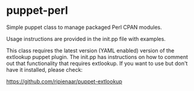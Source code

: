 puppet-perl
===========

Simple puppet class to manage packaged Perl CPAN modules.

Usage instructions are provided in the init.pp file with examples.

This class requires the latest version (YAML enabled) version of the extlookup puppet
plugin. The init.pp has instructions on how to comment out that functionality that requires
extlookup. If you want to use but don't have it installed, please check:

https://github.com/ripienaar/puppet-extlookup
